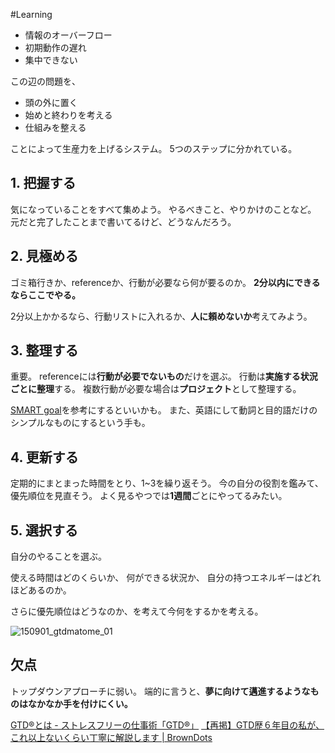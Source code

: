#Learning

- 情報のオーバーフロー
- 初期動作の遅れ
- 集中できない

この辺の問題を、

- 頭の外に置く
- 始めと終わりを考える
- 仕組みを整える

ことによって生産力を上げるシステム。
5つのステップに分かれている。

## 1. 把握する
気になっていることをすべて集めよう。
やるべきこと、やりかけのことなど。
元だと完了したことまで書いてるけど、どうなんだろう。

## 2. 見極める
ゴミ箱行きか、referenceか、行動が必要なら何が要るのか。
**2分以内にできるならここでやる。**

2分以上かかるなら、行動リストに入れるか、**人に頼めないか**考えてみよう。

## 3. 整理する
重要。
referenceには**行動が必要でないもの**だけを選ぶ。
行動は**実施する状況ごとに整理**する。
複数行動が必要な場合は**プロジェクト**として整理する。

[SMART goal](../../Teino/SMART%20goal.md)を参考にするといいかも。
また、英語にして動詞と目的語だけのシンプルなものにするという手も。

## 4. 更新する
定期的にまとまった時間をとり、1~3を繰り返そう。
今の自分の役割を鑑みて、優先順位を見直そう。
よく見るやつでは**1週間**ごとにやってるみたい。

## 5. 選択する
自分のやることを選ぶ。

使える時間はどのくらいか、
何ができる状況か、
自分の持つエネルギーはどれほどあるのか。

さらに優先順位はどうなのか、を考えて今何をするかを考える。


![150901_gtdmatome_01](Main/150901_gtdmatome_01.png)

## 欠点
トップダウンアプローチに弱い。
端的に言うと、**夢に向けて邁進するようなものはなかなか手を付けにくい。**

[GTD®とは - ストレスフリーの仕事術「GTD®」](https://gtd-japan.jp/about)
[【再掲】GTD歴６年目の私が、これ以上ないくらい丁寧に解説します \| BrownDots](https://browndots.net/2015/09/01/gtdmatome/)